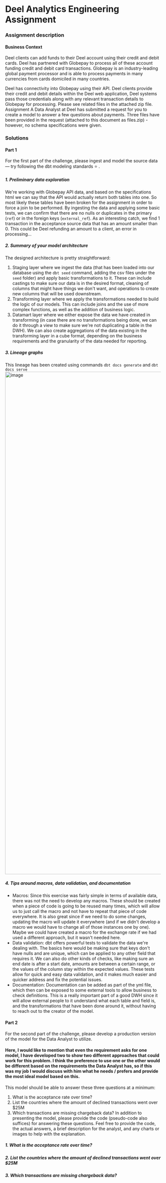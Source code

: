 # Deel Analytics Engineering Assignment

### Assignment description

#### Business Context
Deel clients can add funds to their Deel account using their credit and debit cards. Deel has
partnered with Globepay to process all of these account funding credit and debit card
transactions. Globepay is an industry-leading global payment processor and is able to process
payments in many currencies from cards domiciled in many countries.

Deel has connectivity into Globepay using their API. Deel clients provide their credit and
debit details within the Deel web application, Deel systems pass those credentials along with
any relevant transaction details to Globepay for processing.
Please see related files in the attached zip file.
Assignment
A Data Analyst at Deel has submitted a request for you to create a model to answer a few
questions about payments. Three files have been provided in the request (attached to this
document as files.zip) - however, no schema specifications were given.

### Solutions

#### Part 1
For the first part of the challenge, please ingest and model the source data — try following the
dbt modeling standards ⭐ .

##### 1. Preliminary data exploration
  We're working with Globepay API data, and based on the specifications html we can say that the API would actually return both tables into one. So most likely these tables have been broken for the assignment in order to force a join to be performed.
By ingesting the data and applying some basic tests, we can confirm that there are no nulls or duplicates in the primary (`ref`) or in the foreign keys (`external_ref`). As an interesting catch, we find 1 transaction in the acceptance source data that has an amount smaller than 0. This could be Deel refunding an amount to a client, an error in processing...
##### 2. Summary of your model architecture
The designed architecture is pretty straightforward:
  1. Staging layer where we ingest the data (that has been loaded into our database using the `dbt seed` command, adding the csv files under the `seed` folder) and apply basic transformations to it. These can include castings to make sure our data is in the desired format, cleaning of columns that might have things we don't want, and operations to create new columns that will be used downstream.
  2. Transforming layer where we apply the transformations needed to build the logic of our models. This can include joins and the use of more complex functions, as well as the addition of business logic.
  3. Datamart layer where we either expose the data we have created in transforming (in case there are no transformations being done, we can do it through a view to make sure we're not duplicating a table in the DWH). We can also create aggregations of the data existing in the transforming layer in a cube format, depending on the business requirements and the granularity of the data needed for reporting.
##### 3. Lineage graphs
  This lineage has been created using commands `dbt docs generate` and `dbt docs serve`
  <img width="1625" alt="image" src="https://github.com/user-attachments/assets/6574479c-4826-48e2-8807-ac0ad3393ac9">

##### 4. Tips around macros, data validation, and documentation
  - Macros: Since this exercise was fairly simple in terms of available data, there was not the need to develop any macros. These should be created when a piece of code is going to be reused many times, which will allow us to just call the macro and not have to repeat that piece of code everywhere. It is also great since if we need to do some changes, updating the macro will update it everywhere (and if we didn't develop a macro we would have to change all of those instances one by one). Maybe we could have created a macro for the exchange rate if we had used a different approach, but it wasn't needed here.
  - Data validation: dbt offers powerful tests to validate the data we're dealing with. The basics here would be making sure that keys don't have nulls and are unique, which can be applied to any other field that requires it. We can also do other kinds of checks, like making sure an end date is after a start date, amounts are between a certain range, or the values of the column stay within the expected values. These tests allow for quick and easy data validation, and it makes much easier and quicker address and fix the potential issues.
  - Documentation: Documentation can be added as part of the yml file, which then can be exposed to some external tools to allow business to check definitions. This is a really important part of a good DWH since it will allow external people to it understand what each table and field is, and the transformations that have been done around it, without having to reach out to the creator of the model.
#### Part 2
For the second part of the challenge, please develop a production version of the model for the
Data Analyst to utilize. 

#### Here, I would like to mention that even the requirement asks for one model, I have developed two to show two different approaches that could work for this problem. I think the preference to use one or the other would be different based on the requirements the Data Analyst has, so if this was my job I would discuss with him what he needs / prefers and provide the most ideal model based on this.

This model should be able to answer these three questions at a
minimum:
1. What is the acceptance rate over time?
2. List the countries where the amount of declined transactions went over $25M
3. Which transactions are missing chargeback data?
In addition to presenting the model, please provide the code (pseudo-code also suffices) for
answering these questions. Feel free to provide the code, the actual answers, a brief description
for the analyst, and any charts or images to help with the explanation.

##### 1. What is the acceptance rate over time?
##### 2. List the countries where the amount of declined transactions went over $25M
##### 3. Which transactions are missing chargeback data?

